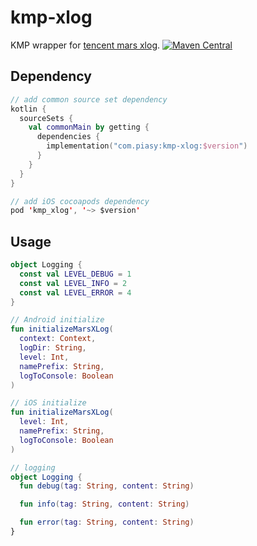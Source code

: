 # kmp-xlog

KMP wrapper for [tencent mars xlog](https://github.com/Tencent/mars). [![Maven Central](https://maven-badges.herokuapp.com/maven-central/com.piasy/kmp-xlog/badge.svg)](https://maven-badges.herokuapp.com/maven-central/com.piasy/kmp-xlog)

## Dependency

```kotlin
// add common source set dependency
kotlin {
  sourceSets {
    val commonMain by getting {
      dependencies {
        implementation("com.piasy:kmp-xlog:$version")
      }
    }
  }
}

// add iOS cocoapods dependency
pod 'kmp_xlog', '~> $version'
```

## Usage

```kotlin
object Logging {
  const val LEVEL_DEBUG = 1
  const val LEVEL_INFO = 2
  const val LEVEL_ERROR = 4
}

// Android initialize
fun initializeMarsXLog(
  context: Context,
  logDir: String,
  level: Int,
  namePrefix: String,
  logToConsole: Boolean
)

// iOS initialize
fun initializeMarsXLog(
  level: Int,
  namePrefix: String,
  logToConsole: Boolean
)

// logging
object Logging {
  fun debug(tag: String, content: String)

  fun info(tag: String, content: String)

  fun error(tag: String, content: String)
}
```

